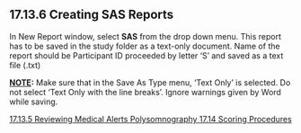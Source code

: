 ## 17.13.6 Creating SAS Reports

In New Report window, select **SAS** from the drop down menu.  This report has to be saved in the study folder as a text-only document. Name of the report should be Participant ID proceeded by letter ‘S’ and saved as a text file (.txt)

**<u>NOTE</u>:** Make sure that in the Save As Type menu, ‘Text Only’ is selected.  Do not select ‘Text Only with the line breaks’. Ignore warnings given by Word while saving.


<div class="center">
<div class="btn-group">
  <a href=":pages_path:/manuals/polysomnography/17-13-05-reviewing-med-alerts.md" class="btn btn-default">
    <span class="glyphicon glyphicon-chevron-left"></span>
    17.13.5 Reviewing Medical Alerts
  </a>

  <a href=":pages_path:/manuals/polysomnography" class="btn btn-default">
    <span class="glyphicon glyphicon-chevron-up"></span>
    Polysomnography
  </a>

  <a href=":pages_path:/manuals/polysomnography/17-14-00-scoring-procedures.md" class="btn btn-success">
    17.14 Scoring Procedures
    <span class="glyphicon glyphicon-chevron-right"></span>
  </a>
</div>
</div>
